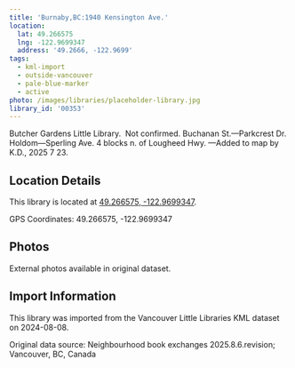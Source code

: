 ```yaml
---
title: 'Burnaby,BC:1940 Kensington Ave.'
location:
  lat: 49.266575
  lng: -122.9699347
  address: '49.2666, -122.9699'
tags:
  - kml-import
  - outside-vancouver
  - pale-blue-marker
  - active
photo: /images/libraries/placeholder-library.jpg
library_id: '00353'
---
```

Butcher Gardens Little Library.  Not confirmed.
Buchanan St.—Parkcrest Dr.
Holdom—Sperling Ave.
4 blocks n. of Lougheed Hwy.
—Added to map by K.D., 2025 7 23.

## Location Details

This library is located at [49.266575, -122.9699347](https://www.google.com/maps?q=49.266575,-122.9699347).

GPS Coordinates: 49.266575, -122.9699347

## Photos

External photos available in original dataset.

## Import Information

This library was imported from the Vancouver Little Libraries KML dataset on 2024-08-08.

Original data source: Neighbourhood book exchanges 2025.8.6.revision; Vancouver, BC, Canada
